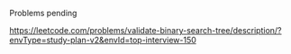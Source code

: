 Problems pending

https://leetcode.com/problems/validate-binary-search-tree/description/?envType=study-plan-v2&envId=top-interview-150

